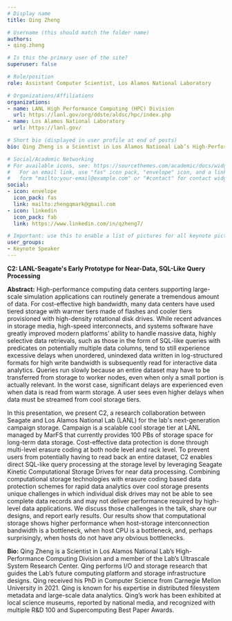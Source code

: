 ```yaml
---
# Display name
title: Qing Zheng

# Username (this should match the folder name)
authors:
- qing.zheng

# Is this the primary user of the site?
superuser: false

# Role/position
role: Assistant Computer Scientist, Los Alamos National Laboratory

# Organizations/Affiliations
organizations:
- name: LANL High Performance Computing (HPC) Division
  url: https://lanl.gov/org/ddste/aldsc/hpc/index.php
- name: Los Alamos National Laboratory
  url: https://lanl.gov/

# Short bio (displayed in user profile at end of posts)
bio: Qing Zheng is a Scientist in Los Alamos National Lab’s High-Performance Computing Division and a member of the Lab’s Ultrascale System Research Center. Qing performs I/O and storage research that guides the Lab’s future computing platform and storage infrastructure designs. Qing received his PhD in Computer Science from Carnegie Mellon University in 2021. 

# Social/Academic Networking
# For available icons, see: https://sourcethemes.com/academic/docs/widgets/#icons
#   For an email link, use "fas" icon pack, "envelope" icon, and a link in the
#   form "mailto:your-email@example.com" or "#contact" for contact widget.
social:
- icon: envelope
  icon_pack: fas
  link: mailto:zhengqmark@gmail.com
- icon: linkedin
  icon_pack: fab
  link: https://www.linkedin.com/in/qzheng7/

# Important: use this to enable a list of pictures for all keynote pictures on the keynote speaker page.
user_groups:
- Keynote Speaker
---
```

**C2: LANL-Seagate's Early Prototype for Near-Data, SQL-Like Query Processing**

**Abstract:** High-performance computing data centers supporting large-scale simulation applications can routinely generate a tremendous amount of data. For cost-effective high bandwidth, many data centers have used tiered storage with warmer tiers made of flashes and cooler tiers provisioned with high-density rotational disk drives. While recent advances in storage media, high-speed interconnects, and systems software have greatly improved modern platforms’ ability to handle massive data, highly selective data retrievals, such as those in the form of SQL-like queries with predicates on potentially multiple data columns, tend to still experience excessive delays when unordered, unindexed data written in log-structured formats for high write bandwidth is subsequently read for interactive data analytics. Queries run slowly because an entire dataset may have to be transferred from storage to worker nodes, even when only a small portion is actually relevant. In the worst case, significant delays are experienced even when data is read from warm storage. A user sees even higher delays when data must be streamed from cool storage tiers.

In this presentation, we present C2, a research collaboration between Seagate and Los Alamos National Lab (LANL) for the lab's next-generation campaign storage. Campaign is a scalable cool storage tier at LANL managed by MarFS that currently provides 100 PBs of storage space for long-term data storage. Cost-effective data protection is done through multi-level erasure coding at both node level and rack level. To prevent users from potentially having to read back an entire dataset, C2 enables direct SQL-like query processing at the storage level by leveraging Seagate Kinetic Computational Storage Drives for near data processing. Combining computational storage technologies with erasure coding based data protection schemes for rapid data analytics over cool storage presents unique challenges in which individual disk drives may not be able to see complete data records and may not deliver performance required by high-level data applications. We discuss those challenges in the talk, share our designs, and report early results. Our results show that computational storage shows higher performance when host-storage interconnection bandwidth is a bottleneck, when host CPU is a bottleneck, and, perhaps surprisingly, when hosts do not have any obvious bottlenecks.

**Bio:** Qing Zheng is a Scientist in Los Alamos National Lab’s High-Performance Computing Division and a member of the Lab’s Ultrascale System Research Center. Qing performs I/O and storage research that guides the Lab’s future computing platform and storage infrastructure designs. Qing received his PhD in Computer Science from Carnegie Mellon University in 2021. Qing is known for his expertise in distributed filesystem metadata and large-scale data analytics. Qing’s work has been exhibited at local science museums, reported by national media, and recognized with multiple R&D 100 and Supercomputing Best Paper Awards.